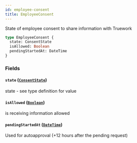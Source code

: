 ```yaml
---
id: employee-consent
title: EmployeeConsent
---
```


State of employee consent to share information with Truework

```graphql
type EmployeeConsent {
  state: ConsentState
  isAllowed: Boolean
  pendingStartedAt: DateTime
}
```

### Fields

#### `state` ([`ConsentState`](docs/partners/truework/enums/consent-state.md))

state - see type definition for value

#### `isAllowed` ([`Boolean`](docs/partners/truework/scalars/boolean.md))

is receiving information allowed

#### `pendingStartedAt` ([`DateTime`](docs/partners/truework/scalars/date-time.md))

Used for autoapproval (+12 hours after the pending request)
